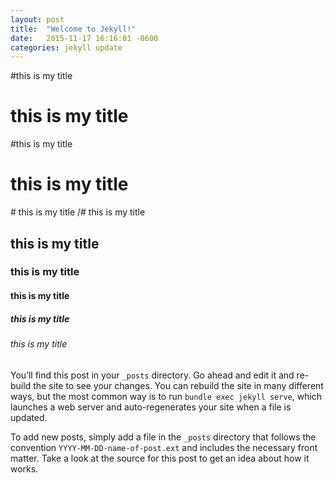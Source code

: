 ```yaml
---
layout: post
title:  "Welcome to Jekyll!"
date:   2015-11-17 16:16:01 -0600
categories: jekyll update
---
```

#this is my title 
 # this is my title 
 #this is my title 
# this is my title 
\# this is my title 
/# this is my title 


## this is my title 
### this is my title 
#### this is my title 
##### this is my title 
###### this is my title 


You’ll find this post in your `_posts` directory. Go ahead and edit it and re-build the site to see your changes. You can rebuild the site in many different ways, but the most common way is to run `bundle exec jekyll serve`, which launches a web server and auto-regenerates your site when a file is updated.

To add new posts, simply add a file in the `_posts` directory that follows the convention `YYYY-MM-DD-name-of-post.ext` and includes the necessary front matter. Take a look at the source for this post to get an idea about how it works.

